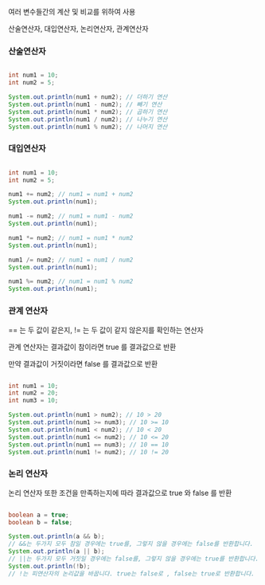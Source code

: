 여러 변수들간의 계산 및 비교를 위하여 사용

산술연산자, 대입연산자, 논리연산자, 관계연산자

### 산술연산자

```java

int num1 = 10;
int num2 = 5; 

System.out.println(num1 + num2); // 더하기 연산
System.out.println(num1 - num2); // 빼기 연산
System.out.println(num1 * num2); // 곱하기 연산
System.out.println(num1 / num2); // 나누기 연산
System.out.println(num1 % num2); // 나머지 연산

```

### 대입연산자

```java

int num1 = 10;
int num2 = 5;

num1 += num2; // num1 = num1 + num2
System.out.println(num1);

num1 -= num2; // num1 = num1 - num2
System.out.println(num1);

num1 *= num2; // num1 = num1 * num2
System.out.println(num1);

num1 /= num2; // num1 = num1 / num2
System.out.println(num1);

num1 %= num2; // num1 = num1 % num2 
System.out.println(num1);

```

### 관계 연산자

== 는 두 값이 같은지, != 는 두 값이 같지 않은지를 확인하는 연산자

관계 연산자는 결과값이 참이라면 true 를 결과값으로 반환 

만약 결과값이 거짓이라면 false 를 결과값으로 반환

```java

int num1 = 10;
int num2 = 20;
int num3 = 10;

System.out.println(num1 > num2); // 10 > 20
System.out.println(num1 >= num3); // 10 >= 10
System.out.println(num1 < num2); // 10 < 20
System.out.println(num1 <= num2); // 10 <= 20
System.out.println(num1 == num3); // 10 == 10
System.out.println(num1 != num2); // 10 != 20

```

### 논리 연산자

논리 연산자 또한 조건을 만족하는지에 따라 결과값으로 true 와 false 를 반환

```java

boolean a = true;
boolean b = false;

System.out.println(a && b);
// &&는 두가지 모두 참일 경우에는 true를, 그렇지 않을 경우에는 false를 반환합니다.
System.out.println(a || b);
// ||는 두가지 모두 거짓일 경우에는 false를, 그렇지 않을 경우에는 true를 반환합니다.
System.out.println(!b);
// !는 피연산자의 논리값을 바꿉니다. true는 false로 , false는 true로 반환합니다.

```
